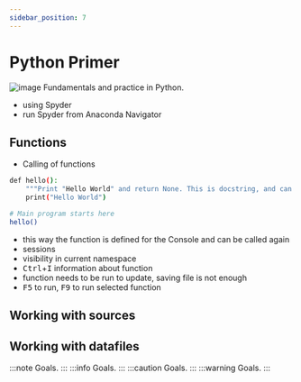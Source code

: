 ```yaml
---
sidebar_position: 7
---
```


# Python Primer

![image](./images/python-01.png)
Fundamentals and practice in Python.
- using Spyder
- run Spyder from Anaconda Navigator

## Functions
- Calling of functions

```bash
def hello():
    """Print "Hello World" and return None. This is docstring, and can be called by help(hello) from the Console."""
    print("Hello World")

# Main program starts here
hello()

```

- this way the function is defined for the Console and can be called again
- sessions
- visibility in current namespace
- <kbd>Ctrl</kbd>+<kbd>I</kbd> information about function
- function needs to be run to update, saving file is not enough
- <kbd>F5</kbd> to run, <kbd>F9</kbd> to run selected function

## Working with sources

## Working with datafiles

:::note
Goals.
:::
:::info
Goals.
:::
:::caution
Goals.
:::
:::warning
Goals.
:::
